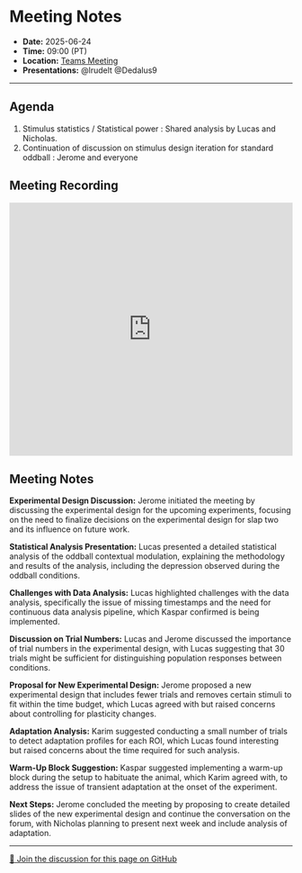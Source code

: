 # Meeting Notes
- **Date:** 2025-06-24
- **Time:** 09:00 (PT)
- **Location:** [Teams Meeting](https://teams.microsoft.com/l/meetup-join/19%3ameeting_Y2Q3MDViNGMtOTIwMC00ZjMzLTk3MjMtYWU3MDhiMzZjYmM1%40thread.v2/0?context=%7b%22Tid%22%3a%2232669cd6-737f-4b39-8bdd-d6951120d3fc%22%2c%22Oid%22%3a%229396d18b-b5cf-4bed-98a0-1cfb7dc82663%22%7d)
- **Presentations:** @lrudelt @Dedalus9
  
---

## Agenda

1. Stimulus statistics / Statistical power : Shared analysis by Lucas and Nicholas.
2. Continuation of discussion on stimulus design iteration for standard oddball : Jerome and everyone
   
## Meeting Recording

<div class="video-wrapper">
    <iframe width="100%" height="450" src="https://www.youtube.com/embed/92xr5WwH7dg" title="OpenScope Predictive Processing Meeting - June 17, 2025" frameborder="0" allow="accelerometer; autoplay; clipboard-write; encrypted-media; gyroscope; picture-in-picture; web-share" allowfullscreen></iframe>
</div>


## Meeting Notes

**Experimental Design Discussion:** Jerome initiated the meeting by discussing the experimental design for the upcoming experiments, focusing on the need to finalize decisions on the experimental design for slap two and its influence on future work.

**Statistical Analysis Presentation:** Lucas presented a detailed statistical analysis of the oddball contextual modulation, explaining the methodology and results of the analysis, including the depression observed during the oddball conditions.

**Challenges with Data Analysis:** Lucas highlighted challenges with the data analysis, specifically the issue of missing timestamps and the need for continuous data analysis pipeline, which Kaspar confirmed is being implemented.

**Discussion on Trial Numbers:** Lucas and Jerome discussed the importance of trial numbers in the experimental design, with Lucas suggesting that 30 trials might be sufficient for distinguishing population responses between conditions.

**Proposal for New Experimental Design:** Jerome proposed a new experimental design that includes fewer trials and removes certain stimuli to fit within the time budget, which Lucas agreed with but raised concerns about controlling for plasticity changes.

**Adaptation Analysis:** Karim suggested conducting a small number of trials to detect adaptation profiles for each ROI, which Lucas found interesting but raised concerns about the time required for such analysis.

**Warm-Up Block Suggestion:** Kaspar suggested implementing a warm-up block during the setup to habituate the animal, which Karim agreed with, to address the issue of transient adaptation at the onset of the experiment. 

**Next Steps:** Jerome concluded the meeting by proposing to create detailed slides of the new experimental design and continue the conversation on the forum, with Nicholas planning to present next week and include analysis of adaptation.

<!-- DISCUSSION_LINK_START -->
<div class="discussion-link">
    <hr>
    <p>
        <a href="https://github.com/AllenNeuralDynamics/openscope-community-predictive-processing/discussions/97" target="_blank">
            💬 Join the discussion for this page on GitHub
        </a>
    </p>
</div>
<!-- DISCUSSION_LINK_END -->
